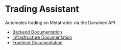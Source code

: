 # Trading Assistant

Automates trading on Metatrader via the Darwinex API.

- [Backend Documentation](./backend/README.md)
- [Infrastructure Documentation](./infrastructure/README.md)
- [Frontend Documentation](./frontend/README.md)

